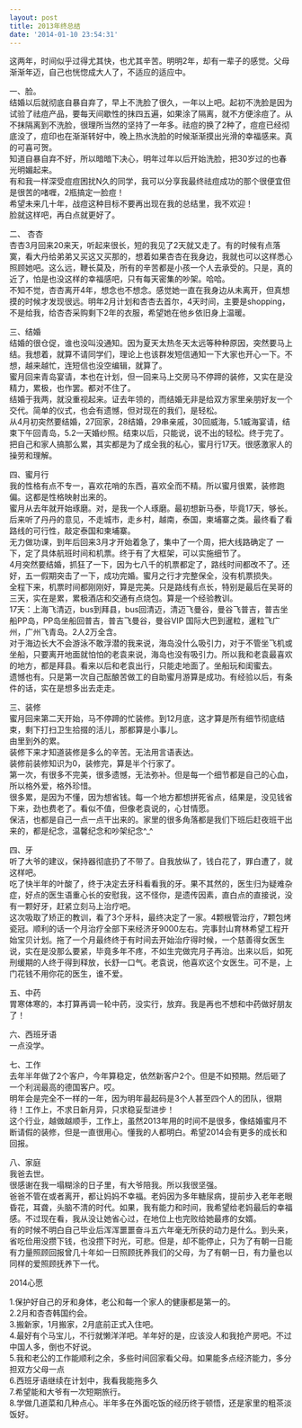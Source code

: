 ```yaml
---
layout: post
title: 2013年终总结
date: '2014-01-10 23:54:31'
---
```



这两年，时间似乎过得尤其快，也尤其辛苦。明明2年，却有一辈子的感觉。父母渐渐年迈，自己也恍惚成大人了，不适应的适应中。

一、脸。  
 结婚以后就彻底自暴自弃了，早上不洗脸了很久，一年以上吧。起初不洗脸是因为试验了祛痘产品，要每天间歇性的抹四五遍，如果涂了隔离，就不方便涂痘了。从不抹隔离到不洗脸，很理所当然的坚持了一年多。祛痘的换了2种了，痘痘已经彻底没了，痘印也在渐渐转好中，晚上热水洗脸的时候渐渐摸出光滑的幸福感来。真的可喜可贺。  
 知道自暴自弃不好，所以暗暗下决心，明年过年以后开始洗脸，把30岁过的也春光明媚起来。  
 有和我一样深受痘痘困扰N久的同学，我可以分享我最终祛痘成功的那个很便宜但是很苦的啫喱，2瓶搞定一脸痘！  
 希望未来几十年，战痘这种目标不要再出现在我的总结里，我不欢迎！  
 脸就这样吧，再白点就更好了。

二、 杏杏  
 杏杏3月回来20来天，听起来很长，短的我见了2天就又走了。有的时候有点落寞，看大丹给弟弟又买这又买那的，想着如果杏杏在我身边，我就也可以这样悉心照顾她吧。这么远，鞭长莫及，所有的辛苦都是小孩一个人去承受的。只是，真的近了，怕是也没这样的幸福感吧，只有每天密集的吵架。哈哈。  
 不知不觉，杏杏离开4年，想念也不想念。感觉她一直在我身边从未离开，但真想摸的时候才发现很远。明年2月计划和杏杏去首尔，4天时间，主要是shopping，不是给我，给杏杏采购剩下2年的衣服，希望她在他乡依旧身上温暖。

三、结婚  
 结婚的很仓促，谁也没叫没通知。因为夏天太热冬天太远等种种原因，突然要马上结。我想着，就算不请同学们，理论上也该群发短信通知一下大家也开心一下。不想，越来越忙，连短信也没空编辑，就算了。  
 蜜月回来青岛宴请，本也在计划，但一回来马上交房马不停蹄的装修，又实在是没精力，累极，也作罢。都对不住了。  
 结婚于我两，就没重视起来。证去年领的，而结婚无非是给双方家里亲朋好友一个交代。简单的仪式，也会有遗憾，但对现在的我们，是轻松。  
 从4月初突然要结婚，27回家，28结婚，29串亲戚，30回威海，5.1威海宴请，结束下午回青岛，5.2一天婚纱照。结束以后，只能说，说不出的轻松。终于完了。  
 把自己和家人搞那么累，其实都是为了成全我的私心，蜜月行17天。很感激家人的操劳和理解。

四、蜜月行  
 我的性格有点不专一，喜欢花哨的东西，喜欢全而不精。所以蜜月很累，装修跑偏。这都是性格映射出来的。  
 蜜月从去年就开始琢磨。对，是我一个人琢磨。最初想新马泰，毕竟17天，够长。后来听了丹丹的意见，不走城市，走乡村，越南，泰国，柬埔寨之类。最终看了看路线的可行性，敲定泰国和柬埔寨。  
 无力做功课，到年后回来3月才开始着急了，集中了一个周，把大线路确定了 一下，定了具体航班时间和机票。终于有了大框架，可以实施细节了。  
 4月突然要结婚，抓狂了一下，因为七八千的机票都定了，路线时间都改不了。还好，五一假期突击了一下，成功完婚。蜜月之行才完整保全，没有机票损失。  
 全程下来，机票时间都刚刚好，算是完美。只是路线有点长，特别是最后在吴哥的三天，实在是累，累极酒店和交通有点烧包。算是一个经验教训。  
 17天：上海飞清迈，bus到拜县，bus回清迈，清迈飞曼谷，曼谷飞普吉，普吉坐船PP岛，PP岛坐船回普吉，普吉飞曼谷，曼谷VIP 国际大巴到暹粒，暹粒飞广州，广州飞青岛。2人2万全含。  
 对于海边长大不会游泳不敢浮潜的我来说，海岛没什么吸引力，对于不管坐飞机或坐船，只要离开地面就怕怕的老袁来说，海岛也没有吸引力。所以我和老袁最喜欢的地方，都是拜县。看来以后和老袁出行，只能走地面了。坐船玩和闺蜜去。  
 遗憾也有。只是第一次自己酝酿苦做工的自助蜜月游算是成功。有经验以后，有条件的话，实在是想多出去走走。

三、装修  
 蜜月回来第二天开始，马不停蹄的忙装修。到12月底，这才算是所有细节彻底结束，剩下打扫卫生拾掇的活儿，那都算是小事儿。  
 由里到外的累。  
 装修下来才知道装修是多么的辛苦。无法用言语表达。  
 装修前装修知识为0，装修完，算是半个行家了。  
 第一次，有很多不完美，很多遗憾，无法弥补。但是每一个细节都是自己的心血，所以格外爱，格外珍惜。  
 很多累，是因为不懂，因为想省钱。每一个地方都想拼死省点，结果是，没见钱省下来，劲也费老了。看似不值，但像老袁说的，心甘情愿。  
 保洁，也都是自己一点一点干出来的。家里的很多角落都是我们下班后赶夜班干出来的，都是纪念，温馨纪念和吵架纪念^_^

四、牙  
 听了大爷的建议，保持器彻底扔了不带了。自我放纵了，钱白花了，罪白遭了，就这样吧。  
 吃了快半年的叶酸了，终于决定去牙科看看我的牙。果不其然的，医生归为疑难杂症，好点的医生语重心长的安慰我，这不怪你，是遗传因素，直白点的直接说，没有一颗好牙，赶紧立刻马上治疗吧。  
 这次吸取了矫正的教训，看了3个牙科，最终决定了一家。4颗根管治疗，7颗包烤瓷冠。顺利的话一个月治疗全部下来经济牙9000左右。完事封山育林希望工程开始宝贝计划。拖了一个月最终终于有时间去开始治疗得时候，一个慈善得女医生说，实在是没那么要紧，毕竟多年不疼，不如生完做完月子再治。出来以后，如死刑缓期的人终于得到释放，长舒一口气。老袁说，他喜欢这个女医生。可不是，上门花钱不用你花的医生，谁不爱。

五、中药  
 胃寒体寒的，本打算再调一轮中药，没实行，放弃。我是再也不想和中药做好朋友了！

六、西班牙语  
 一点没学。

七、工作  
 去年半年做了2个客户，今年算稳定，依然新客户2个。但是不如预期。然后砸了一个利润最高的德国客户。哎。  
 明年会是完全不一样的一年，因为明年最起码是3个人甚至四个人的团队，很期待！工作上，不求日新月异，只求稳妥型进步！  
 这个行业，越做越顺手，工作上，虽然2013年用的时间不是很多，像结婚蜜月不断请假的装修，但是一直很用心。懂我的人都明白。希望2014会有更多的成长和回报。

八、家庭  
 我爸去世。  
 很感谢在我一塌糊涂的日子里，有大爷陪我。所以我很坚强。  
 爸爸不管在或者离开，都让妈妈不幸福。老妈因为多年糖尿病，提前步入老年老眼昏花，耳聋，头脑不清的时代。如果，我有能力和时间，我希望给老妈最后的幸福感。不过现在看，我从没让她省心过，在地位上也完败给她最疼的女婿。  
 有的时候不明白自己毕业后浑浑噩噩奋斗五六年毫无所获的动力是什么。到头来，省吃俭用没攒下钱，也没攒下时光，可悲。但是，却不能停止，只为了有朝一日能有力量照顾回报曾几十年如一日照顾抚养我们的父母，为了有朝一日，有力量也以同样的爱照顾抚养下一代。

2014心愿

1.保护好自己的牙和身体，老公和每一个家人的健康都是第一的。  
 2.2月和杏杏韩国约会。  
 3.搬新家，1月搬家，2月底前正式入住吧。  
 4.最好有个马宝儿，不行就懒洋洋吧。羊年好的是，应该没人和我抢产房吧。不过中国人多，倒也不好说。  
 5.我和老公的工作能顺利之余，多些时间回家看父母。如果能多点经济能力，多分担双方父母一点  
 6.西班牙语继续在计划中，我看我能拖多久  
 7.希望能和大爷有一次短期旅行。  
 8.学做几道菜和几种点心。半年多在外面吃饭的经历终于顿悟，还是家里的粗茶淡饭好。


